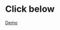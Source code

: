 # Click below

[Demo](https://www.figma.com/proto/1QYSxK2zIzMW66vPCMEib4/MyPortfolio?node-id=118%3A2&scaling=min-zoom&page-id=0%3A1&starting-point-node-id=118%3A2/)